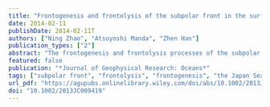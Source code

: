 ```yaml
---
title: "Frontogenesis and frontolysis of the subpolar front in the surface mixed layer of the Japan Sea"
date: 2014-02-11
publishDate: 2014-02-11T
authors: ["Ning Zhao", "Atsuyoshi Manda", "Zhen Han"]
publication_types: ["2"]
abstract: "The frontogenesis and frontolysis processes of the subpolar front (SPF) in the surface mixed layer of the Japan Sea are investigated using state-of-the-art oceanic reanalysis data. The SPF experiences a 9 month weakening period from January to September, which shifts to a strengthening period in October. Our analysis shows that horizontal advection consistently contributes to the intensification of the SPF. After September, as the weakening effect of surface heat flux diminishes, horizontal advection becomes the dominant factor that contributes to changes in the SPF strength. Thus, the SPF enters a 3 month strengthening period. The geostrophic component of horizontal advection provides the most important contribution to strengthening the SPF, acting to intensify the SPF year-round. Ekman advection also promotes SPF strengthening with a smaller but still important contribution. During the weakening period, SPF strength is largely controlled by heat flux. The heat flux, especially the shortwave radiation component, is the primary cause of the surface front disappearance in the summer."
featured: false
publication: "*Journal of Geophysical Research: Oceans*"
tags: ["subpolar front", "frontolysis", "frontogenesis", "the Japan Sea"]
url_pdf: "https://agupubs.onlinelibrary.wiley.com/doi/abs/10.1002/2013JC009419"
doi: "10.1002/2013JC009419"
---
```


